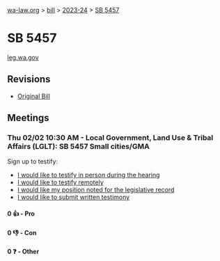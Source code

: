 [wa-law.org](/) > [bill](/bill/) > [2023-24](/bill/2023-24/) > [SB 5457](/bill/2023-24/sb/5457/)

# SB 5457
[leg.wa.gov](https://app.leg.wa.gov/billsummary?BillNumber=5457&Year=2023&Initiative=false)

## Revisions
* [Original Bill](1/)

## Meetings
### Thu 02/02 10:30 AM - Local Government, Land Use & Tribal Affairs (LGLT): SB 5457 Small cities/GMA
Sign up to testify:
* [I would like to testify in person during the hearing](https://app.leg.wa.gov/csi/Testifier/Add?chamber=House&mId=30582&aId=150176&caId=20877&tId=1)
* [I would like to testify remotely](https://app.leg.wa.gov/csi/Testifier/Add?chamber=House&mId=30582&aId=150176&caId=20877&tId=2)
* [I would like my position noted for the legislative record](https://app.leg.wa.gov/csi/Testifier/Add?chamber=House&mId=30582&aId=150176&caId=20877&tId=3)
* [I would like to submit written testimony](https://app.leg.wa.gov/csi/Testifier/Add?chamber=House&mId=30582&aId=150176&caId=20877&tId=4)

#### 0 👍 - Pro

#### 0 👎 - Con

#### 0 ❓ - Other
